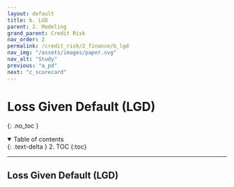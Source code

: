 ```yaml
---
layout: default
title: b. LGD
parent: 2. Modeling
grand_parent: Credit Risk
nav_order: 2
permalink: /credit_risk/2_finance/b_lgd
nav_img: "/assets/images/paper.svg"
nav_alt: "Study"
previous: "a_pd"
next: "c_scorecard"
---
```


# Loss Given Default (LGD)

{: .no_toc }

<details open markdown="block">
  <summary>
    Table of contents
  </summary>
  {: .text-delta }
2. TOC
{:toc}
</details>

---

<div class="theory" markdown="1">

## Loss Given Default (LGD)



</div>

